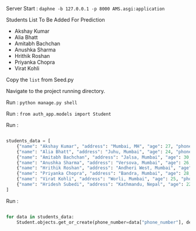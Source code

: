 Server Start : `daphne -b 127.0.0.1 -p 8000 AMS.asgi:application`

Students List To Be Added For Prediction

- Akshay Kumar
- Alia Bhatt
- Amitabh Bachchan
- Anushka Sharma
- Hrithik Roshan
- Priyanka Chopra
- Virat Kohli

Copy the `list` from Seed.py

Navigate to the project running directory. 

Run : `python manage.py shell`

Run : `from auth_app.models import Student`

Run : 

```Python

students_data = [
    {"name": "Akshay Kumar", "address": "Mumbai, MH", "age": 27, "phone_number": "9876543210"},
    {"name": "Alia Bhatt", "address": "Juhu, Mumbai", "age": 24, "phone_number": "9876543211"},
    {"name": "Amitabh Bachchan", "address": "Jalsa, Mumbai", "age": 30, "phone_number": "9876543212"},
    {"name": "Anushka Sharma", "address": "Versova, Mumbai", "age": 26, "phone_number": "9876543213"},
    {"name": "Hrithik Roshan", "address": "Andheri West, Mumbai", "age": 29, "phone_number": "9876543214"},
    {"name": "Priyanka Chopra", "address": "Bandra, Mumbai", "age": 28, "phone_number": "9876543215"},
    {"name": "Virat Kohli", "address": "Worli, Mumbai", "age": 25, "phone_number": "9876543216"},
    {"name": "Hridesh Subedi", "address": "Kathmandu, Nepal", "age": 22, "phone_number": "9876543200"},
]

```

Run : 

```Python

for data in students_data:
    Student.objects.get_or_create(phone_number=data["phone_number"], defaults=data)

```